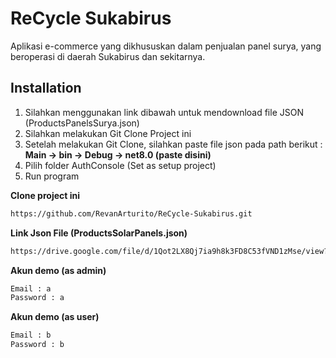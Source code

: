 # ReCycle Sukabirus
Aplikasi e-commerce yang dikhususkan dalam penjualan panel surya, yang beroperasi di daerah Sukabirus dan sekitarnya.


## Installation
1. Silahkan menggunakan link dibawah untuk mendownload file JSON (ProductsPanelsSurya.json)
2. Silahkan melakukan Git Clone Project ini
3. Setelah melakukan Git Clone, silahkan paste file json pada path berikut :
   **Main -> bin -> Debug -> net8.0 (paste disini)**
4. Pilih folder AuthConsole (Set as setup project)
5. Run program

   

**Clone project ini**

```bash
https://github.com/RevanArturito/ReCycle-Sukabirus.git
```

**Link Json File (ProductsSolarPanels.json)**

```bash
https://drive.google.com/file/d/1Qot2LX8Qj7ia9h8k3FD8C53fVND1zMse/view?usp=sharing
```

**Akun demo (as admin)**

```bash
Email : a
Password : a
```

**Akun demo (as user)**

```bash
Email : b
Password : b
```
